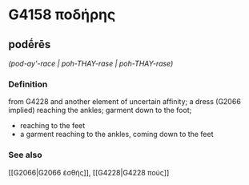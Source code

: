 # G4158 ποδήρης

## podḗrēs

_(pod-ay'-race | poh-THAY-rase | poh-THAY-rase)_

### Definition

from G4228 and another element of uncertain affinity; a dress (G2066 implied) reaching the ankles; garment down to the foot; 

- reaching to the feet
- a garment reaching to the ankles, coming down to the feet

### See also

[[G2066|G2066 ἐσθής]], [[G4228|G4228 πούς]]
